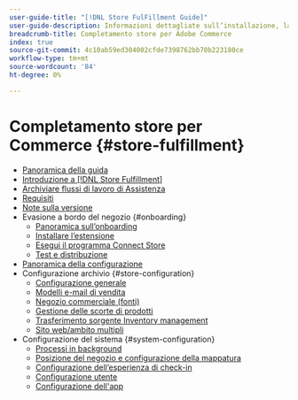 ```yaml
---
user-guide-title: "[!DNL Store FulFillment Guide]"
user-guide-description: Informazioni dettagliate sull’installazione, la configurazione e l’utilizzo di Store Fulfillment per gli archivi Adobe Commerce.
breadcrumb-title: Completamento store per Adobe Commerce
index: true
source-git-commit: 4c10ab59ed304002cfde7398762bb70b223180ce
workflow-type: tm+mt
source-wordcount: '84'
ht-degree: 0%

---
```



# Completamento store per Commerce {#store-fulfillment}

- [Panoramica della guida](guide-overview.md)
- [Introduzione a [!DNL Store Fulfillment]](introduction.md)
- [Archiviare flussi di lavoro di Assistenza](store-assist-modules.md)
- [Requisiti](solution-requirements.md)
- [Note sulla versione](release-notes.md)
- Evasione a bordo del negozio {#onboarding}
   - [Panoramica sull’onboarding](onboard.md)
   - [Installare l’estensione](install.md)
   - [Esegui il programma Connect Store](connect-set-up-service.md)
   - [Test e distribuzione](test-and-deploy.md)
- [Panoramica della configurazione](service-config-settings-overview.md)
- Configurazione archivio {#store-configuration}
   - [Configurazione generale](enable-general.md)
   - [Modelli e-mail di vendita](sales-emails.md)
   - [Negozio commerciale (fonti)](merchant-store-configuration.md)
   - [Gestione delle scorte di prodotti](product-stock.md)
   - [Trasferimento sorgente Inventory management](inventory-stock-transfer.md)
   - [Sito web/ambito multipli](multi-site-and-scope-config.md)
- Configurazione del sistema {#system-configuration}
   - [Processi in background](background-processes.md)
   - [Posizione del negozio e configurazione della mappatura](store-location-map-provider-setup.md)
   - [Configurazione dell’esperienza di check-in](check-in-experience-setup.md)
   - [Configurazione utente](user-setup.md)
   - [Configurazione dell&#39;app](app-setup.md)

